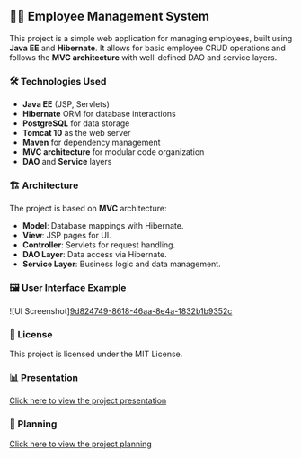 ## 👨‍💼 Employee Management System

This project is a simple web application for managing employees, built using **Java EE** and **Hibernate**. It allows for basic employee CRUD operations and follows the **MVC architecture** with well-defined DAO and service layers.

### 🛠️ Technologies Used

- **Java EE** (JSP, Servlets)
- **Hibernate** ORM for database interactions
- **PostgreSQL** for data storage
- **Tomcat 10** as the web server
- **Maven** for dependency management
- **MVC architecture** for modular code organization
- **DAO** and **Service** layers

### 🏗️ Architecture

The project is based on **MVC** architecture:
- **Model**: Database mappings with Hibernate.
- **View**: JSP pages for UI.
- **Controller**: Servlets for request handling.
- **DAO Layer**: Data access via Hibernate.
- **Service Layer**: Business logic and data management.

### 🖼️ User Interface Example
![UI Screenshot][9d824749-8618-46aa-8e4a-1832b1b9352c](https://github.com/user-attachments/assets/0b6edfc2-0398-4754-a7af-c7d72f2a58b2)


### 📄 License

This project is licensed under the MIT License.

### 📊 Presentation

[Click here to view the project presentation](https://www.canva.com/design/DAGSP4Ce82w/_UKGB7K__KWdkqt-t04pGA/edit)

### 📄 Planning

[Click here to view the project planning](https://douaa123.atlassian.net/jira/software/c/projects/EM/boards/9/backlog)
